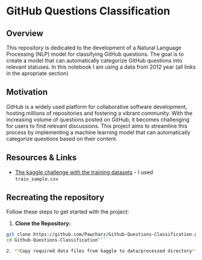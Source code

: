 # GitHub Questions Classification

## Overview

This repository is dedicated to the development of a Natural Language Processing (NLP) model for classifying GitHub questions. The goal is to create a model that can automatically categorize GitHub questions into relevant statuses. In this notebook I am using a data from 2012 year (all links in the apropriate section)

## Motivation

GitHub is a widely used platform for collaborative software development, hosting millions of repositories and fostering a vibrant community. With the increasing volume of questions posted on GitHub, it becomes challenging for users to find relevant discussions. This project aims to streamline this process by implementing a machine learning model that can automatically categorize questions based on their content.

## Resources & Links

- [The kaggle challenge with the training datasets](https://www.kaggle.com/c/predict-closed-questions-on-stack-overflow/overview) - I used `train_sample.csv`

## Recreating the repository

Follow these steps to get started with the project:

1. **Clone the Repository:**
  ```bash
  git clone https://github.com/Pawcharz/Github-Questions-Classification.git
  cd Github-Questions-Classification```

2. **Copy required data files from kaggle to data/processed directory** (More will be added with the further development of the project)
